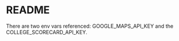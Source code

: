 # README

There are two env vars referenced: GOOGLE_MAPS_API_KEY and the COLLEGE_SCORECARD_API_KEY.
